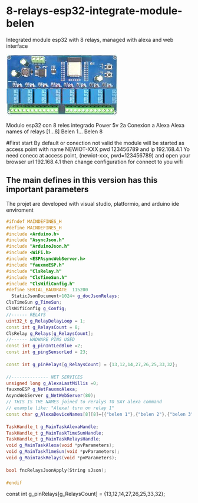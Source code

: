 # 8-relays-esp32-integrate-module-belen
Integrated module esp32 with 8 relays, managed with alexa and web interface


![alt text](belen_alexa_8_reles_2023_12_14/documentation/relays_module.jpg)

Modulo esp32 con 8 reles integrado
Power 5v 2a
Conexion a Alexa
Alexa names of relays [1...8] Belen 1... Belen 8

#First start 
By default or conection not valid the module will be started as access point with name NEWIOT-XXX pwd 123456789 and ip 192.168.4.1
Yo need conecc at access point, (newiot-xxx, pwd=123456789) and open your browser url 192.168.4.1 then change configuration for connect to you wifi 

## The main defines in this version has this important parameters
The projet are developed with visual studio, platformio, and arduino ide enviroment
```c++
#ifndef MAINDEFINES_H
#define MAINDEFINES_H
#include <Arduino.h>
#include "AsyncJson.h"
#include "ArduinoJson.h"
#include <WiFi.h>
#include <ESPAsyncWebServer.h>
#include "fauxmoESP.h"
#include "ClsRelay.h"
#include "ClsTimeSun.h"
#include "ClsWifiConfig.h"
#define SERIAL_BAUDRATE  115200
  StaticJsonDocument<1024> g_docJsonRelays;
ClsTimeSun g_TimeSun;
ClsWifiConfig g_Config;
//------ RELAYS
uint32_t g_RelayDelayLoop = 1;
const int g_RelaysCount = 8;
ClsRelay g_Relays[g_RelaysCount];
//------ HADWARE PINS USED
const int g_pinIntLedBlue =2;
const int g_pingSensorLed = 23;

const int g_pinRelays[g_RelaysCount] = {13,12,14,27,26,25,33,32};

//-------------- NET SERVICES 
unsigned long g_AlexaLastMillis =0;
fauxmoESP g_NetFauxmoAlexa;
AsyncWebServer g_NetWebServer(80);
// THIS IS THE NAMES joined to reralys TO SAY alexa command 
// example like: "Alexa! turn on relay 1"
const char g_AlexaDeviceNames[8][8]={{"belen 1"},{"belen 2"},{"belen 3"},{"belen 4"},{"belen 5"},{"belen 6"},{"belen 7"},{"belen 8"}};

TaskHandle_t g_MainTaskAlexaHandle;
TaskHandle_t g_MainTaskTimeSunHandle;
TaskHandle_t g_MainTaskRelaysHandle;
void g_MainTaskAlexa(void *pvParameters);
void g_MainTaskTimeSun(void *pvParameters);
void g_MainTaskRelays(void *pvParameters);

bool fncRelaysJsonApply(String sJson);

#endif
```

const int g_pinRelays[g_RelaysCount] = {13,12,14,27,26,25,33,32};

